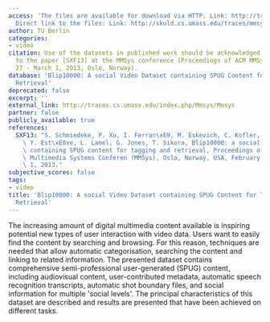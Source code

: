```yaml
---
access: 'The files are available for download via HTTP. Link: http://traces.cs.umass.edu/index.php/Mmsys/Mmsys
  Direct link to the files: Link: http://skuld.cs.umass.edu/traces/mmsys/2013/blip/Blip10000.html'
author: TU Berlin
categories:
- video
citation: Use of the datasets in published work should be acknowledged by a full citation
  to the paper [SXF13] at the MMSys conference (Proceedings of ACM MMSys 13, February
  27 - March 1, 2013, Oslo, Norway).
database: 'Blip10000: A social Video Dataset containing SPUG Content for Tagging and
  Retrieval'
deprecated: false
excerpt: ''
external_link: http://traces.cs.umass.edu/index.php/Mmsys/Mmsys
partner: false
publicly_available: true
references:
  SXF13: "S. Schmiedeke, P. Xu, I. Ferran\xE9, M. Eskevich, C. Kofler, M. Larson,\
    \ Y. Est\xE8ve, L. Lamel, G. Jones, T. Sikora, Blip10000: a social video dataset\
    \ containing SPUG content for tagging and retrieval, Proceedings of the 4th ACM\
    \ Multimedia Systems Conferen (MMSys), Oslo, Norway, USA, February 27 - March\
    \ 1, 2013."
subjective_scores: false
tags:
- video
title: 'Blip10000: A social Video Dataset containing SPUG Content for Tagging and
  Retrieval'
---
```


The increasing amount of digital multimedia content available is inspiring potential new types of user interaction with video data. Users want to easily find the content by searching and browsing. For this reason, techniques are needed that allow automatic categorisation, searching the content and linking to related information. The presented dataset contains comprehensive semi-professional user-generated (SPUG) content, including audiovisual content, user-contributed metadata, automatic speech recognition transcripts, automatic shot boundary files, and social information for multiple 'social levels'. The principal characteristics of this dataset are described and results are presented that have been achieved on different tasks.